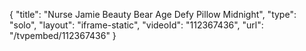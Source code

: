 {
    "title": "Nurse Jamie Beauty Bear Age Defy Pillow  Midnight",
    "type": "solo",
    "layout": "iframe-static",
    "videoId": "112367436",
    "url": "\/tvpembed\/112367436"
}